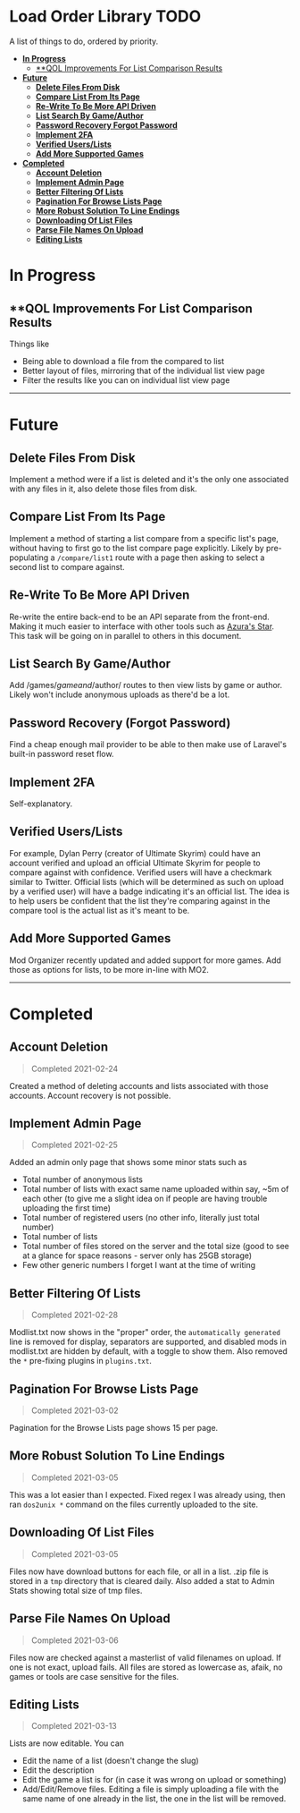 # Load Order Library TODO

A list of things to do, ordered by priority.

<!-- TOC depthfrom:1 depthto:2 -->

- [**In Progress**](#in-progress)
	- [**QOL Improvements For List Comparison Results](#qol-improvements-for-list-comparison-results)
- [**Future**](#future)
	- [**Delete Files From Disk**](#delete-files-from-disk)
	- [**Compare List From Its Page**](#compare-list-from-its-page)
	- [**Re-Write To Be More API Driven**](#re-write-to-be-more-api-driven)
	- [**List Search By Game/Author**](#list-search-by-gameauthor)
	- [**Password Recovery Forgot Password**](#password-recovery-forgot-password)
	- [**Implement 2FA**](#implement-2fa)
	- [**Verified Users/Lists**](#verified-userslists)
	- [**Add More Supported Games**](#add-more-supported-games)
- [**Completed**](#completed)
	- [**Account Deletion**](#account-deletion)
	- [**Implement Admin Page**](#implement-admin-page)
	- [**Better Filtering Of Lists**](#better-filtering-of-lists)
	- [**Pagination For Browse Lists Page**](#pagination-for-browse-lists-page)
	- [**More Robust Solution To Line Endings**](#more-robust-solution-to-line-endings)
	- [**Downloading Of List Files**](#downloading-of-list-files)
	- [**Parse File Names On Upload**](#parse-file-names-on-upload)
	- [**Editing Lists**](#editing-lists)

<!-- /TOC -->

# **In Progress**

## **QOL Improvements For List Comparison Results

Things like

- Being able to download a file from the compared to list
- Better layout of files, mirroring that of the individual list view page
- Filter the results like you can on individual list view page

---

# **Future**

## **Delete Files From Disk**

Implement a method were if a list is deleted and it's the only one associated with any files in it, also delete those files from disk.

## **Compare List From Its Page**

Implement a method of starting a list compare from a specific list's page, without having to first go to the list compare page explicitly. Likely by pre-populating a `/compare/list1` route with a page then asking to select a second list to compare against.

## **Re-Write To Be More API Driven**

Re-write the entire back-end to be an API separate from the front-end. Making it much easier to interface with other tools such as [Azura's Star](https://github.com/RingComics/azuras-start). This task will be going on in parallel to others in this document.

## **List Search By Game/Author**

Add /games/$game and /$author/ routes to then view lists by game or author. Likely won't include anonymous uploads as there'd be a lot.

## **Password Recovery (Forgot Password)**

Find a cheap enough mail provider to be able to then make use of Laravel's built-in password reset flow.

## **Implement 2FA**

Self-explanatory.

## **Verified Users/Lists**

For example, Dylan Perry (creator of Ultimate Skyrim) could have an account verified and upload an official Ultimate Skyrim for people to compare against with confidence. Verified users will have a checkmark similar to Twitter. Official lists (which will be determined as such on upload by a verified user) will have a badge indicating it's an official list. The idea is to help users be confident that the list they're comparing against in the compare tool is the actual list as it's meant to be.

## **Add More Supported Games**

Mod Organizer recently updated and added support for more games. Add those as options for lists, to be more in-line with MO2.

---

# **Completed**

## **Account Deletion**

> Completed 2021-02-24

Created a method of deleting accounts and lists associated with those accounts. Account recovery is not possible.

## **Implement Admin Page**
> Completed 2021-02-25

Added an admin only page that shows some minor stats such as

-   Total number of anonymous lists
-   Total number of lists with exact same name uploaded within say, ~5m of each other (to give me a slight idea on if people are having trouble uploading the first time)
-   Total number of registered users (no other info, literally just total number)
-   Total number of lists
-   Total number of files stored on the server and the total size (good to see at a glance for space reasons - server only has 25GB storage)
-   Few other generic numbers I forget I want at the time of writing

## **Better Filtering Of Lists**
> Completed 2021-02-28

Modlist.txt now shows in the "proper" order, the `automatically generated` line is removed for display, separators are supported, and disabled mods in modlist.txt are hidden by default, with a toggle to show them. Also removed the `*` pre-fixing plugins in `plugins.txt`.

## **Pagination For Browse Lists Page**
> Completed 2021-03-02

Pagination for the Browse Lists page shows 15 per page.

## **More Robust Solution To Line Endings**
> Completed 2021-03-05

This was a lot easier than I expected. Fixed regex I was already using, then ran `dos2unix *` command on the files currently uploaded to the site.

## **Downloading Of List Files**
> Completed 2021-03-05

Files now have download buttons for each file, or all in a list. .zip file is stored in a `tmp` directory that is cleared daily. Also added a stat to Admin Stats showing total size of tmp files.

## **Parse File Names On Upload**
> Completed 2021-03-06

Files now are checked against a masterlist of valid filenames on upload. If one is not exact, upload fails. All files are stored as lowercase as, afaik, no games or tools are case sensitive for the files.

## **Editing Lists**
> Completed 2021-03-13

Lists are now editable. You can

- Edit the name of a list (doesn't change the slug)
- Edit the description
- Edit the game a list is for (in case it was wrong on upload or something)
- Add/Edit/Remove files. Editing a file is simply uploading a file with the same name of one already in the list, the one in the list will be removed.